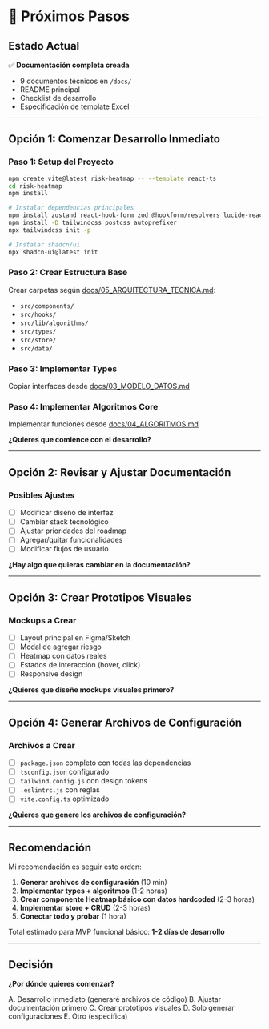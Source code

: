 # 🚀 Próximos Pasos

## Estado Actual

✅ **Documentación completa creada**
- 9 documentos técnicos en `/docs/`
- README principal
- Checklist de desarrollo
- Especificación de template Excel

---

## Opción 1: Comenzar Desarrollo Inmediato

### Paso 1: Setup del Proyecto
```bash
npm create vite@latest risk-heatmap -- --template react-ts
cd risk-heatmap
npm install

# Instalar dependencias principales
npm install zustand react-hook-form zod @hookform/resolvers lucide-react d3-scale
npm install -D tailwindcss postcss autoprefixer
npx tailwindcss init -p

# Instalar shadcn/ui
npx shadcn-ui@latest init
```

### Paso 2: Crear Estructura Base
Crear carpetas según [docs/05_ARQUITECTURA_TECNICA.md](docs/05_ARQUITECTURA_TECNICA.md):
- `src/components/`
- `src/hooks/`
- `src/lib/algorithms/`
- `src/types/`
- `src/store/`
- `src/data/`

### Paso 3: Implementar Types
Copiar interfaces desde [docs/03_MODELO_DATOS.md](docs/03_MODELO_DATOS.md)

### Paso 4: Implementar Algoritmos Core
Implementar funciones desde [docs/04_ALGORITMOS.md](docs/04_ALGORITMOS.md)

**¿Quieres que comience con el desarrollo?**

---

## Opción 2: Revisar y Ajustar Documentación

### Posibles Ajustes
- [ ] Modificar diseño de interfaz
- [ ] Cambiar stack tecnológico
- [ ] Ajustar prioridades del roadmap
- [ ] Agregar/quitar funcionalidades
- [ ] Modificar flujos de usuario

**¿Hay algo que quieras cambiar en la documentación?**

---

## Opción 3: Crear Prototipos Visuales

### Mockups a Crear
- [ ] Layout principal en Figma/Sketch
- [ ] Modal de agregar riesgo
- [ ] Heatmap con datos reales
- [ ] Estados de interacción (hover, click)
- [ ] Responsive design

**¿Quieres que diseñe mockups visuales primero?**

---

## Opción 4: Generar Archivos de Configuración

### Archivos a Crear
- [ ] `package.json` completo con todas las dependencias
- [ ] `tsconfig.json` configurado
- [ ] `tailwind.config.js` con design tokens
- [ ] `.eslintrc.js` con reglas
- [ ] `vite.config.ts` optimizado

**¿Quieres que genere los archivos de configuración?**

---

## Recomendación

Mi recomendación es seguir este orden:

1. **Generar archivos de configuración** (10 min)
2. **Implementar types + algoritmos** (1-2 horas)
3. **Crear componente Heatmap básico con datos hardcoded** (2-3 horas)
4. **Implementar store + CRUD** (2-3 horas)
5. **Conectar todo y probar** (1 hora)

Total estimado para MVP funcional básico: **1-2 días de desarrollo**

---

## Decisión

**¿Por dónde quieres comenzar?**

A. Desarrollo inmediato (generaré archivos de código)
B. Ajustar documentación primero
C. Crear prototipos visuales
D. Solo generar configuraciones
E. Otro (especifica)
